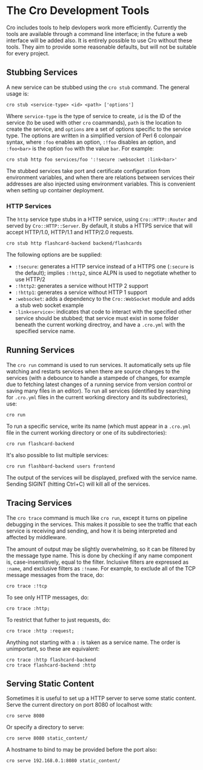 # The Cro Development Tools

Cro includes tools to help devlopers work more efficiently. Currently the tools
are available through a command line interface; in the future a web interface
will be added also. It is entirely possible to use Cro without these tools. They
aim to provide some reasonable defaults, but will not be suitable for every
project.

## Stubbing Services

A new service can be stubbed using the `cro stub` command. The general usage
is:

    cro stub <service-type> <id> <path> ['options']

Where `service-type` is the type of service to create, `id` is the ID of the
service (to be used with other `cro` coammands), `path` is the location to
create the service, and `options` are a set of options specific to the service
type. The options are written in a simplified version of Perl 6 colonpair
syntax, where `:foo` enables an option, `:!foo` disables an option, and
`:foo<bar>` is the option `foo` with the value `bar`. For example:

    cro stub http foo services/foo ':!secure :websocket :link<bar>'

The stubbed services take port and certificate configuration from environment
variables, and when there are relations between services their addresses are
also injected using environment variables. This is convenient when setting up
container deployment.

### HTTP Services

The `http` service type stubs in a HTTP service, using `Cro::HTTP::Router` and
served by `Cro::HTTP::Server`. By default, it stubs a HTTPS service that will
accept HTTP/1.0, HTTP/1.1 and HTTP/2.0 requests.

    cro stub http flashcard-backend backend/flashcards

The following options are be supplied:

* `:!secure`: generates a HTTP service instead of a HTTPS one (`:secure`
  is the default); implies `:!http2`, since ALPN is used to negotiate whether
  to use HTTP/2
* `:!http2`: generates a service without HTTP 2 support
* `:!http1`: generates a service without HTTP 1 support
* `:websocket`: adds a dependency to the `Cro::WebSocket` module and adds
  a stub web socket example
* `:link<service>`: indicates that code to interact with the specified
  other service should be stubbed; that service must exist in some folder
  beneath the current working directroy, and have a `.cro.yml` with the
  specified service name.

## Running Services

The `cro run` command is used to run services. It automatically sets up file
watching and restarts services when there are source changes to the services
(with a debounce to handle a stampede of changes, for example due to fetching
latest changes of a running service from version control or saving many files
in an editor). To run all services (identified by searching for `.cro.yml`
files in the current working directory and its subdirectories), use:

    cro run

To run a specific service, write its name (which must appear in a `.cro.yml`
file in the current working directory or one of its subdirectories):

    cro run flashcard-backend 

It's also possible to list multiple services:

    cro run flashbard-backend users frontend

The output of the services will be displayed, prefixed with the service name.
Sending SIGINT (hitting Ctrl+C) will kill all of the services.

## Tracing Services

The `cro trace` command is much like `cro run`, except it turns on pipeline
debugging in the services. This makes it possible to see the traffic that each
service is receiving and sending, and how it is being interpreted and affected
by middleware.

The amount of output may be slightly overwhelming, so it can be filtered by
the message type name. This is done by checking if any name component is,
case-insensitively, equal to the filter. Inclusive filters are expressed as
`:name`, and exclusive filters as `:!name`. For example, to exclude all of
the TCP message messages from the trace, do:

    cro trace :!tcp

To see only HTTP messages, do:

    cro trace :http;

To restrict that futher to just requests, do:

    cro trace :http :request;

Anything not starting with a `:` is taken as a service name. The order is
unimportant, so these are equivalent:

    cro trace :http flashcard-backend
    cro trace flashcard-backend :http

## Serving Static Content

Sometimes it is useful to set up a HTTP server to serve some static content.
Serve the current directory on port 8080 of localhost with:

    cro serve 8080

Or specify a directory to serve:

    cro serve 8080 static_content/

A hostname to bind to may be provided before the port also:

    cro serve 192.168.0.1:8080 static_content/
